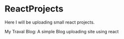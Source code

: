 # ReactProjects
Here I will be uploading small react projects.

My Traval Blog:
A simple Blog uploading site using react




